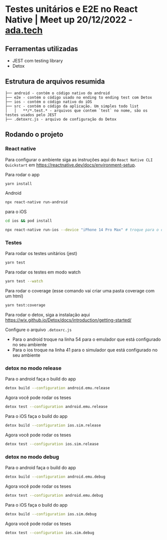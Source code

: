 # Testes unitários e E2E no React Native | Meet up 20/12/2022 - [ada.tech](https://ada.tech)

## Ferramentas utilizadas

- JEST com testing library
- Detox

## Estrutura de arquivos resumida

```
├── android - contém o código nativo do android
├── e2e - contém o código usado no ending to ending test com Detox
├── ios - contém o código nativo do iOS
├── src - contém o código da aplicação. Um simples todo list
│   │   **/*.test.* - arquivos que contem `test` no nome, são os testes usados pelo JEST
├── .detoxrc.js - arquivo de configuração do Detox
```

## Rodando o projeto

### React native

Para configurar o ambiente siga as instruções aqui do `React Native CLI Quickstart` em https://reactnative.dev/docs/environment-setup.

Para rodar o app

```sh
yarn install
```

Android

```sh
npx react-native run-android
```

para o iOS

```sh
cd ios && pod install
```

```sh
npx react-native run-ios --device "iPhone 14 Pro Max" # troque para o device que estiver instalado
```

### Testes

Para rodar os testes unitários (jest)

```sh
yarn test
```

Para rodar os testes em modo watch

```sh
yarn test --watch
```

Para rodar o coverage (esse comando vai criar uma pasta coverage com um html)

```sh
yarn test:coverage
```

Para rodar o detox, siga a instalação aqui https://wix.github.io/Detox/docs/introduction/getting-started/

Configure o arquivo `.detoxrc.js`

- Para o android troque na linha 54 para o emulador que está configurado no seu ambiente
- Para o ios troque na linha 41 para o simulador que está configurado no seu ambiente

### detox no modo release

Para o android faça o build do app

```sh
detox build --configuration android.emu.release
```

Agora você pode rodar os teses

```sh
detox test --configuration android.emu.release
```

Para o iOS faça o build do app

```sh
detox build --configuration ios.sim.release
```

Agora você pode rodar os teses

```sh
detox test --configuration ios.sim.release
```

### detox no modo debug

Para o android faça o build do app

```sh
detox build --configuration android.emu.debug
```

Agora você pode rodar os teses

```sh
detox test --configuration android.emu.debug
```

Para o iOS faça o build do app

```sh
detox build --configuration ios.sim.debug
```

Agora você pode rodar os teses

```sh
detox test --configuration ios.sim.debug
```
